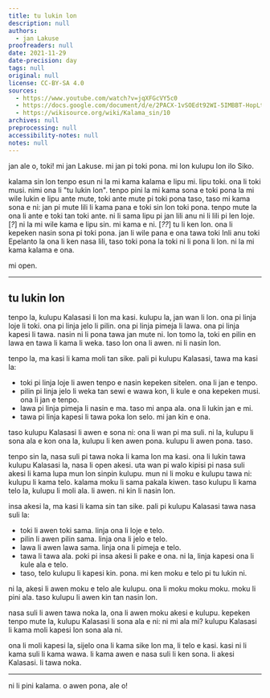 ```yaml
---
title: tu lukin lon
description: null
authors:
  - jan Lakuse
proofreaders: null
date: 2021-11-29
date-precision: day
tags: null
original: null
license: CC-BY-SA 4.0
sources:
  - https://www.youtube.com/watch?v=jqXFGcVY5c0
  - https://docs.google.com/document/d/e/2PACX-1vSOEdt92WI-5IMBBT-HopLtu_zg_seU5VBhA7klqKz1g9NVHsgPvTvzdgq-4Mm9X8paRX9g-ubkpZdq/pub
  - https://wikisource.org/wiki/Kalama_sin/10
archives: null
preprocessing: null
accessibility-notes: null
notes: null
---
```


jan ale o, toki! mi jan Lakuse. mi jan pi toki pona. mi lon kulupu lon ilo Siko.

kalama sin lon tenpo esun ni la mi kama kalama e lipu mi. lipu toki. ona li toki musi. nimi ona li "tu lukin lon". tenpo pini la mi kama sona e toki pona la mi wile lukin e lipu ante mute, toki ante mute pi toki pona taso, taso mi kama sona e ni: jan pi mute lili li kama pana e toki sin lon toki pona. tenpo mute la ona li ante e toki tan toki ante. ni li sama lipu pi jan lili anu ni li lili pi len loje.[*?*] ni la mi wile kama e lipu sin. mi kama e ni. [*??*] tu li ken lon. ona li kepeken nasin sona pi toki pona. jan li wile pana e ona tawa toki Inli anu toki Epelanto la ona li ken nasa lili, taso toki pona la toki ni li pona li lon. ni la mi kama kalama e ona.

mi open.

***

## **tu lukin lon**

tenpo la, kulupu Kalasasi li lon ma kasi. kulupu la, jan wan li lon. ona pi linja loje li toki. ona pi  linja jelo li pilin. ona pi linja pimeja li lawa. ona pi linja kapesi li tawa. nasin ni li pona tawa jan  mute ni. lon tomo la, toki en pilin en lawa en tawa li kama li weka. taso lon ona li awen. ni li  nasin lon.

tenpo la, ma kasi li kama moli tan sike. pali pi kulupu Kalasasi, tawa ma kasi la:
* toki pi linja loje li awen tenpo e nasin kepeken sitelen. ona li jan e tenpo.
* pilin pi linja jelo li weka tan sewi e wawa kon, li kule e ona kepeken musi. ona li jan e tenpo.
* lawa pi linja pimeja li nasin e ma. taso mi anpa ala. ona li lukin jan e mi.
* tawa pi linja kapesi li tawa poka lon selo. mi jan kin e ona.

taso kulupu Kalasasi li awen e sona ni: ona li wan pi ma suli. ni la, kulupu li sona ala e kon ona  la, kulupu li ken awen pona. kulupu li awen pona. taso.

tenpo sin la, nasa suli pi tawa noka li kama lon ma kasi. ona li lukin tawa kulupu Kalasasi la,  nasa li open akesi. uta wan pi walo kipisi pi nasa suli akesi li kama lupa mun lon sinpin kulupu.  mun ni li moku e kulupu tawa ni: kulupu li kama telo. kalama moku li sama pakala kiwen. taso  kulupu li kama telo la, kulupu li moli ala. li awen. ni kin li nasin lon.

insa akesi la, ma kasi li kama sin tan sike. pali pi kulupu Kalasasi tawa nasa suli la:
* toki li awen toki sama. linja ona li loje e telo.
* pilin li awen pilin sama. linja ona li jelo e telo.
* lawa li awen lawa sama. linja ona li pimeja e telo.
* tawa li tawa ala. poki pi insa akesi li pake e ona. ni la, linja kapesi ona li kule ala e telo.
* taso, telo kulupu li kapesi kin. pona. mi ken moku e telo pi tu lukin ni.

ni la, akesi li awen moku e telo ale kulupu. ona li moku moku moku. moku li pini ala. taso kulupu  li awen kin tan nasin lon.

nasa suli li awen tawa noka la, ona li awen moku akesi e kulupu. kepeken tenpo mute la, kulupu  Kalasasi li sona ala e ni: ni mi ala mi? kulupu Kalasasi li kama moli kapesi lon sona ala ni.

ona li moli kapesi la, sijelo ona li kama sike lon ma, li telo e kasi. kasi ni li kama suli li kama  wawa. li kama awen e nasa suli li ken sona. li akesi Kalasasi. li tawa noka.

***

ni li pini kalama. o awen pona, ale o!